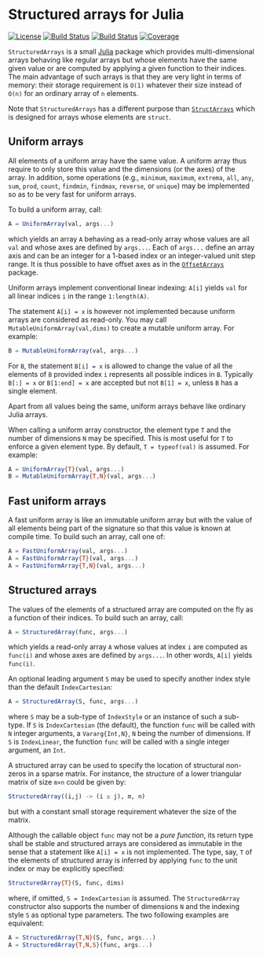 # Structured arrays for Julia

[![License][license-img]][license-url]
[![Build Status][github-ci-img]][github-ci-url]
[![Build Status][appveyor-img]][appveyor-url]
[![Coverage][codecov-img]][codecov-url]

`StructuredArrays` is a small [Julia][julia-url] package which provides multi-dimensional
arrays behaving like regular arrays but whose elements have the same given value or are
computed by applying a given function to their indices. The main advantage of such arrays
is that they are very light in terms of memory: their storage requirement is `O(1)`
whatever their size instead of `O(n)` for an ordinary array of `n` elements.

Note that `StructuredArrays` has a different purpose than
[`StructArrays`](https://github.com/JuliaArrays/StructArrays.jl) which is designed for
arrays whose elements are `struct`.


## Uniform arrays

All elements of a uniform array have the same value. A uniform array thus require to only
store this value and the dimensions (or the axes) of the array. In addition, some
operations (e.g., `minimum`, `maximum`, `extrema`, `all`, `any`, `sum`, `prod`, `count`,
`findmin`, `findmax`, `reverse`, or `unique`) may be implemented so as to be very fast for
uniform arrays.

To build a uniform array, call:

```julia
A = UniformArray(val, args...)
```

which yields an array `A` behaving as a read-only array whose values are all `val` and
whose axes are defined by `args...`. Each of `args...` define an array axis and can be an
integer for a 1-based index or an integer-valued unit step range. It is thus possible to
have offset axes as in the
[`OffsetArrays`](https://github.com/JuliaArrays/OffsetArrays.jl) package.

Uniform arrays implement conventional linear indexing: `A[i]` yields `val` for all linear
indices `i` in the range `1:length(A)`.

The statement `A[i] = x` is however not implemented because uniform arrays are considered
as read-only. You may call `MutableUniformArray(val,dims)` to create a mutable uniform
array. For example:

```julia
B = MutableUniformArray(val, args...)
```

For `B`, the statement `B[i] = x` is allowed to change the value of all the elements of
`B` provided index `i` represents all possible indices in `B`. Typically `B[:] = x` or
`B[1:end] = x` are accepted but not `B[1] = x`, unless `B` has a single element.

Apart from all values being the same, uniform arrays behave like ordinary Julia arrays.

When calling a uniform array constructor, the element type `T` and the number of
dimensions `N` may be specified. This is most useful for `T` to enforce a given element
type. By default, `T = typeof(val)` is assumed. For example:

```julia
A = UniformArray{T}(val, args...)
B = MutableUniformArray{T,N}(val, args...)
```


## Fast uniform arrays

A fast uniform array is like an immutable uniform array but with the value of all elements
being part of the signature so that this value is known at compile time. To build such an
array, call one of:

```julia
A = FastUniformArray(val, args...)
A = FastUniformArray{T}(val, args...)
A = FastUniformArray{T,N}(val, args...)
```


## Structured arrays

The values of the elements of a structured array are computed on the fly as a function of
their indices. To build such an array, call:

```julia
A = StructuredArray(func, args...)
```

which yields a read-only array `A` whose values at index `i` are computed as `func(i)` and
whose axes are defined by `args...`. In other words, `A[i]` yields `func(i)`.

An optional leading argument `S` may be used to specify another index style than the
default `IndexCartesian`:

```julia
A = StructuredArray(S, func, args...)
```

where `S` may be a sub-type of `IndexStyle` or an instance of such a sub-type. If `S` is
`IndexCartesian` (the default), the function `func` will be called with `N` integer
arguments, a `Vararg{Int,N}`, `N` being the number of dimensions. If `S` is `IndexLinear`,
the function `func` will be called with a single integer argument, an `Int`.

A structured array can be used to specify the location of structural non-zeros in a sparse
matrix. For instance, the structure of a lower triangular matrix of size `m×n` could be
given by:

```julia
StructuredArray((i,j) -> (i ≥ j), m, n)
```

but with a constant small storage requirement whatever the size of the matrix.

Although the callable object `func` may not be a *pure function*, its return type shall be
stable and structured arrays are considered as immutable in the sense that a statement
like `A[i] = x` is not implemented. The type, say, `T` of the elements of structured array
is inferred by applying `func` to the unit index or may be explicitly specified:

```julia
StructuredArray{T}(S, func, dims)
```

where, if omitted, `S = IndexCartesian` is assumed. The `StructuredArray` constructor also
supports the number of dimensions `N` and the indexing style `S` as optional type
parameters. The two following examples are equivalent:

```julia
A = StructuredArray{T,N}(S, func, args...)
A = StructuredArray{T,N,S}(func, args...)
```

[license-url]: ./LICENSE.md
[license-img]: http://img.shields.io/badge/license-MIT-brightgreen.svg?style=flat

[github-ci-img]: https://github.com/emmt/StructuredArrays.jl/actions/workflows/CI.yml/badge.svg?branch=master
[github-ci-url]: https://github.com/emmt/StructuredArrays.jl/actions/workflows/CI.yml?query=branch%3Amaster

[appveyor-img]: https://ci.appveyor.com/api/projects/status/github/emmt/StructuredArrays.jl?branch=master
[appveyor-url]: https://ci.appveyor.com/project/emmt/StructuredArrays-jl/branch/master

[codecov-img]: https://codecov.io/github/emmt/StructuredArrays.jl/graph/badge.svg?token=QhmKO7PmN1
[codecov-url]: https://codecov.io/github/emmt/StructuredArrays.jl

[julia-url]: https://julialang.org/
[julia-pkgs-url]: https://pkg.julialang.org/

